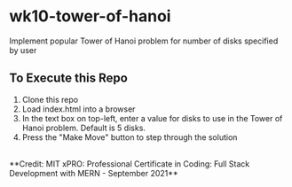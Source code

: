 # wk10-tower-of-hanoi
Implement popular Tower of Hanoi problem for number of disks specified by user  

## To Execute this Repo
1. Clone this repo
2. Load index.html into a browser
3. In the text box on top-left, enter a value for disks to use in the Tower of Hanoi problem.  Default is 5 disks.
4. Press the "Make Move" button to step through the solution
<br>
**Credit: MIT xPRO: Professional Certificate in Coding: Full Stack Development with MERN - September 2021**
